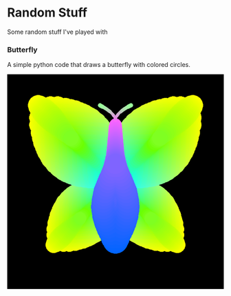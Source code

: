 # Random Stuff

Some random stuff I've played with

### Butterfly

A simple python code that draws a butterfly with colored circles.

![Butterfly Image](butterfly/butterfly.png)
